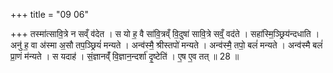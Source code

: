 +++
title = "09 06"

+++
तस्मा॑त्सावि॒त्रे न सव्ँ व॑देत । स यो ह॒ वै सा॑वि॒त्रव्ँ वि॒दुषा॑ सावि॒त्रे सव्ँ॒ वद॑ते । सहा॑स्मि॒ञ्छ्रिय॑न्दधाति । अनु॑ ह॒ वा अ॑स्मा अ॒सौ तप॒ञ्छ्रियं॑ मन्यते । अन्व॑स्मै॒ श्रीस्तपो॑ मन्यते । अन्व॑स्मै॒ तपो॒ बलं॑ मन्यते । अन्व॑स्मै बलं॑ प्रा॒णं म॑न्यते । स यदाह॑ । सं॒ज्ञानव्ँ॑ वि॒ज्ञान॒न्दर्शा॑ दृ॒ष्टेति॑ । ए॒ष ए॒व तत् ॥ 28 ॥


